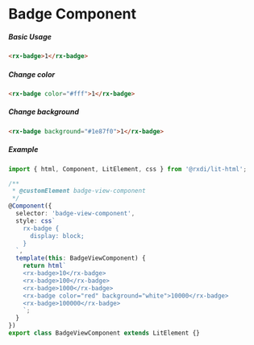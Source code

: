 
# Badge Component

##### Basic Usage

```html
<rx-badge>1</rx-badge>
```

##### Change color

```html
<rx-badge color="#fff">1</rx-badge>
```

##### Change background

```html
<rx-badge background="#1e87f0">1</rx-badge>
```


##### Example

```typescript
import { html, Component, LitElement, css } from '@rxdi/lit-html';

/**
 * @customElement badge-view-component
 */
@Component({
  selector: 'badge-view-component',
  style: css`
    rx-badge {
      display: block;
    }
  `,
  template(this: BadgeViewComponent) {
    return html`
    <rx-badge>10</rx-badge>
    <rx-badge>100</rx-badge>
    <rx-badge>1000</rx-badge>
    <rx-badge color="red" background="white">10000</rx-badge>
    <rx-badge>100000</rx-badge>
    `;
  }
})
export class BadgeViewComponent extends LitElement {}

```


